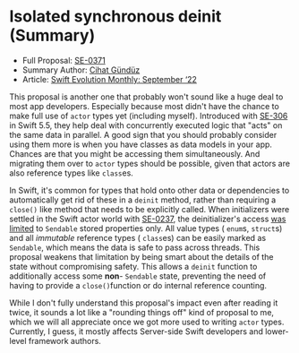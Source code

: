 # Isolated synchronous deinit (Summary)

* Full Proposal: [SE-0371](https://github.com/apple/swift-evolution/blob/main/proposals/0371-isolated-synchronous-deinit.md)
* Summary Author: [Cihat Gündüz](https://fline.dev/about)
* Article: [Swift Evolution Monthly: September ‘22](https://www.fline.dev/swift-evolution-monthly-september-22/#se-0371-isolated-synchronous-deinit)

This proposal is another one that probably won't sound like a huge deal to most app developers. Especially because most didn't have the chance to make full use of `actor` types yet (including myself). Introduced with [SE-306](https://github.com/apple/swift-evolution/blob/main/proposals/0306-actors.md?ref=fline.dev) in Swift 5.5, they help deal with concurrently executed logic that "acts" on the same data in parallel. A good sign that you should probably consider using them more is when you have classes as data models in your app. Chances are that you might be accessing them simultaneously. And migrating them over to `actor` types should be possible, given that actors are also reference types like `class`es.

In Swift, it's common for types that hold onto other data or dependencies to automatically get rid of these in a `deinit` method, rather than requiring a `close()` like method that needs to be explicitly called. When initializers were settled in the Swift actor world with [SE-0237](https://github.com/apple/swift-evolution/blob/main/proposals/0327-actor-initializers.md?ref=fline.dev), the deinitializer's access [was limited](https://github.com/apple/swift-evolution/blob/main/proposals/0327-actor-initializers.md?ref=fline.dev#deinitializers) to `Sendable` stored properties only. All value types ( `enum`s, `struct`s) and all *immutable* reference types ( `class`es) can be easily marked as `Sendable`, which means the data is safe to pass across threads. This proposal weakens that limitation by being smart about the details of the state without compromising safety. This allows a `deinit` function to additionally access some **non**- `Sendable` state, preventing the need of having to provide a `close()`function or do internal reference counting.

While I don't fully understand this proposal's impact even after reading it twice, it sounds a lot like a "rounding things off" kind of proposal to me, which we will all appreciate once we got more used to writing `actor` types. Currently, I guess, it mostly affects Server-side Swift developers and lower-level framework authors.
